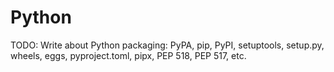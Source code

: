# Python

TODO: Write about Python packaging: PyPA, pip, PyPI, setuptools, setup.py, wheels, eggs, pyproject.toml, pipx, PEP 518, PEP 517, etc.
